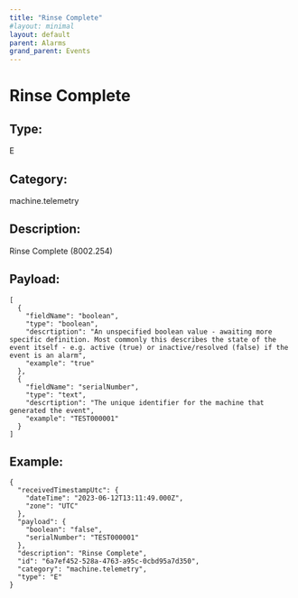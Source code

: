 ```yaml
---
title: "Rinse Complete"
#layout: minimal
layout: default
parent: Alarms
grand_parent: Events
---
```


# Rinse Complete

## Type:

E

## Category:

machine.telemetry

## Description: 

Rinse Complete (8002.254)

## Payload:

```
[
  {
    "fieldName": "boolean",
    "type": "boolean",
    "descrtiption": "An unspecified boolean value - awaiting more specific definition. Most commonly this describes the state of the event itself - e.g. active (true) or inactive/resolved (false) if the event is an alarm",
    "example": "true"
  },
  {
    "fieldName": "serialNumber",
    "type": "text",
    "descrtiption": "The unique identifier for the machine that generated the event",
    "example": "TEST000001"
  }
]
```

## Example:

```
{
  "receivedTimestampUtc": {
    "dateTime": "2023-06-12T13:11:49.000Z",
    "zone": "UTC"
  },
  "payload": {
    "boolean": "false",
    "serialNumber": "TEST000001"
  },
  "description": "Rinse Complete",
  "id": "6a7ef452-528a-4763-a95c-0cbd95a7d350",
  "category": "machine.telemetry",
  "type": "E"
}
```
